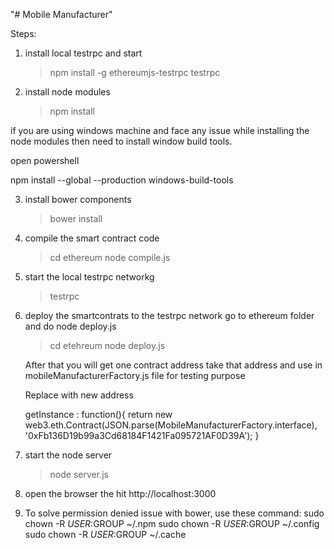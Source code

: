 "# Mobile Manufacturer" 

Steps:

1. install local testrpc and start 
    >npm install -g ethereumjs-testrpc
    >testrpc


2. install node modules
   > npm install

if you are using windows machine and face any issue while installing the node modules then need to install window build tools.

open powershell 

npm install --global --production windows-build-tools


3. install bower components
   > bower install   

4. compile the smart contract code
    > cd ethereum
    > node compile.js

5. start the local testrpc networkg
    > testrpc

6. deploy the smartcontrats to the testrpc network
    go to ethereum folder and do node deploy.js

    > cd etehreum
    > node deploy.js

    After that you will get one contract address take that address and use in mobileManufacturerFactory.js file for testing purpose

    Replace with new address

    getInstance : function(){
        return new web3.eth.Contract(JSON.parse(MobileManufacturerFactory.interface), '0xFb136D19b99a3Cd68184F1421Fa095721AF0D39A');
    }


7. start the node server

    > node server.js

8. open the browser the hit http://localhost:3000  

9. To solve permission denied issue with bower, use these command:
sudo chown -R $USER:$GROUP ~/.npm
sudo chown -R $USER:$GROUP ~/.config
sudo chown -R $USER:$GROUP ~/.cache
